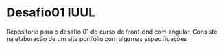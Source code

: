 # Desafio01 IUUL
 Repositorio para o desafio 01 do curso de front-end com angular. Consiste na elaboração de um site portfólio com algumas especificações
